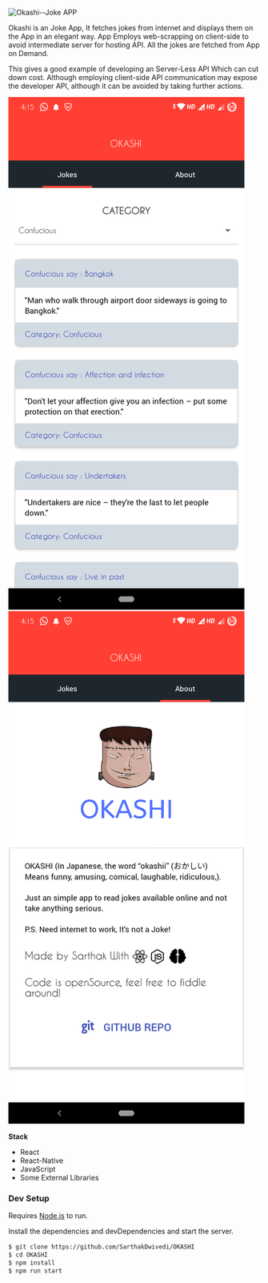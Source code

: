 ![Okashi--Joke APP](https://i.postimg.cc/ZYj8YrmV/OKASHI.png)

Okashi is an Joke App, It fetches jokes from internet and displays them on the App in an elegant way. App Employs web-scrapping on client-side to avoid intermediate server for hosting API. All the jokes are fetched from App on Demand. 

This gives a good example of developing an Server-Less API Which can cut down cost. Although employing client-side API communication may expose the developer API, although it can be avoided by taking further actions. 

![Okashi--Joke APP](https://raw.githubusercontent.com/SarthakDwivedi/OKASHI/master/app/resources/screen1.png)
![Okashi--Joke APP](https://raw.githubusercontent.com/SarthakDwivedi/OKASHI/master/app/resources/screen2.png)

**Stack**

 - React 
 - React-Native 
 - JavaScript 
 - Some External Libraries 

### Dev Setup

Requires [Node.js](https://nodejs.org/) to run.

Install the dependencies and devDependencies and start the server.

```
$ git clone https://github.com/SarthakDwivedi/OKASHI
$ cd OKASHI
$ npm install
$ npm run start
```

